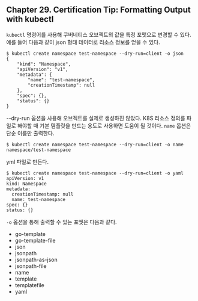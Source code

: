 
## Chapter 29. Certification Tip: Formatting Output with kubectl

`kubectl` 명령어를 사용해 쿠버네티스 오브젝트의 값을 특정 포맷으로 변경할 수 있다. 예를 들어 다음과 같이 json 형태 데이터로 리소스 정보를 얻을 수 있다.

```
$ kubectl create namespace test-namespace --dry-run=client -o json
{
    "kind": "Namespace",
    "apiVersion": "v1",
    "metadata": {
        "name": "test-namespace",
        "creationTimestamp": null
    },
    "spec": {},
    "status": {}
}
```

--dry-run 옵션을 사용해 오브젝트를 실제로 생성하진 않았다. K8S 리소스 정의를 파일로 해야할 때 기본 템플릿을 만드는 용도로 사용하면 도움이 될 것이다. `name` 옵션은 단순 이름만 출력한다.

```
$ kubectl create namespace test-namespace --dry-run=client -o name
namespace/test-namespace
```

yml 파일로 만든다.

```
$ kubectl create namespace test-namespace --dry-run=client -o yaml
apiVersion: v1
kind: Namespace
metadata:
  creationTimestamp: null
  name: test-namespace
spec: {}
status: {}
```

`-o` 옵션을 통해 출력할 수 있는 포멧은 다음과 같다.

- go-template
- go-template-file
- json
- jsonpath
- jsonpath-as-json
- jsonpath-file
- name
- template
- templatefile
- yaml
